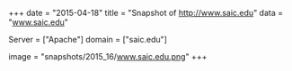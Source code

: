 
+++
date = "2015-04-18"
title = "Snapshot of http://www.saic.edu"
data = "www.saic.edu"

Server = ["Apache"]
domain = ["saic.edu"]

  image = "snapshots/2015_16/www.saic.edu.png"
+++
#
